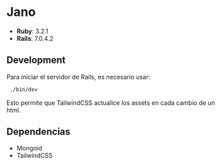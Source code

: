 # Jano

 - **Ruby**: 3.2.1
 - **Rails**: 7.0.4.2

 ## Development

Para iniciar el servidor de Rails, es necesario usar:

 ```bash
  ./bin/dev
```

Esto permite que TailwindCSS actualice los assets en cada cambio de un html.

 ## Dependencias

 - Mongoid
 - TailwindCSS

